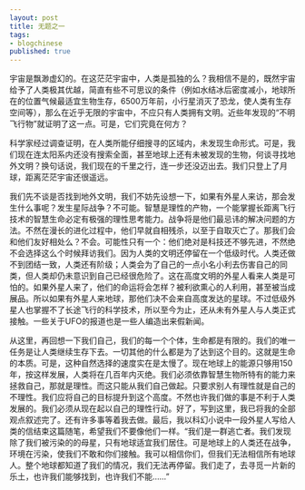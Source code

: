 ```yaml
---
layout: post
title: 无题之一
tags:
- blogchinese
published: true
---
```

宇宙是飘渺虚幻的。在这茫茫宇宙中，人类是孤独的么？我相信不是的，既然宇宙给予了人类极其优越，简直有些不可思议的条件（例如水结冰后密度减小，地球所在的位置气候最适宜生物生存，6500万年前，小行星消灭了恐龙，使人类有生存空间等），那么在近乎无限的宇宙中，不应只有人类拥有文明。近些年发现的“不明飞行物”就证明了这一点。可是，它们究竟在何方？

科学家经过调查证明，在人类所能仔细搜寻的区域内，未发现生命形式。可是，我们现在连太阳系内还没有搜索全面，甚至地球上还有未被发现的生物，何谈寻找地外文明？换句话说，我们现在的千里之行，连一步还没迈出去。我们只登上了月球，距离茫茫宇宙还很遥远。

我们先不谈是否找到地外文明，我们不妨先设想一下，如果有外星人来访，那会发生什么事呢？发生星际战争？不可能。智慧是理性的产物，一个能掌握长距离飞行技术的智慧生命必定有极强的理性思考能力。战争将是他们最忌讳的解决问题的方法。不然在漫长的进化过程中，他们早就自相残杀，以至于自取灭亡了。那我们会和他们友好相处么？不会。可能性只有一个：他们绝对是科技还不够先进，不然绝不会选择这么个时候拜访我们。因为人类的文明还停留在一个低级时代。人类还做不到团结一致，人类还有阶级；人类会为了自己的一点小名小利去伤害自己的同类，但人类却仍未意识到自己已经很危险了。这在高度文明的外星人看来人类是可怕的。如果外星人来了，他们的命运将会怎样？被利欲熏心的人利用，甚至被当成展品。所以如果有外星人来地球，那他们决不会来自高度发达的星球。不过低级外星人也掌握不了长途飞行的科学技术，所以至今为止，还从未有外星人与人类正式接触。一些关于UFO的报道也是一些人编造出来假新闻。

从这里，再回想一下我们自己，我们的每一个个体，生命都是有限的。我们的唯一任务是让人类继续生存下去。一切其他的什么都是为了达到这个目的。这就是生命的本质。可是，这种自然选择的速度实在是太慢了。现在地球上的能源只够用150年，按这样发展，人类将在几百年内灭绝。我们必须依靠智慧生物所特有的能力来拯救自己，那就是理性。而这只能从我们自己做起。只要求别人有理性就是自己的不理性。我们应将自己的目标提升到这个高度。不然也许我们做的事是不利于人类发展的。我们必须从现在起以自己的理性行动。好了，写到这里，我已将我的全部观点叙述完了。还有许多事等着我去做。最后，我以科幻小说中一段外星人写给人类的信结束这篇随笔，希望我们不要像他们一样。“我们是一群逃亡者。我们发现除了我们被污染的的母星，只有地球适宜我们居住。可是地球上的人类还在战争，环境在污染，使我们不敢和你们接触。我可以相信你们，但我们无法相信所有地球人。整个地球都知道了我们的情况，我们无法再停留。我们走了，去寻觅一片新的乐土，也许我们能够找到，也许我们不能……”

